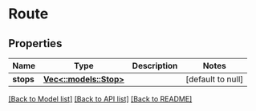 # Route

## Properties
Name | Type | Description | Notes
------------ | ------------- | ------------- | -------------
**stops** | [**Vec<::models::Stop>**](Stop.md) |  | [default to null]

[[Back to Model list]](../README.md#documentation-for-models) [[Back to API list]](../README.md#documentation-for-api-endpoints) [[Back to README]](../README.md)


